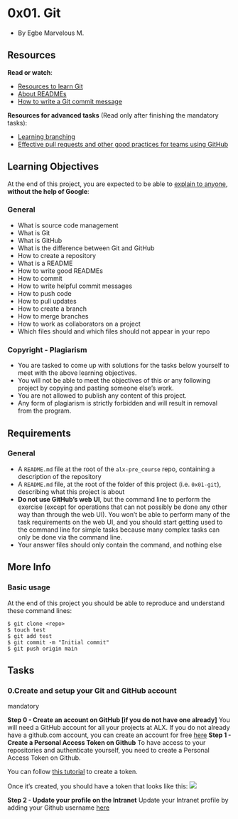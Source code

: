 0x01. Git
======================

-   By Egbe Marvelous M.


Resources
---------

**Read or watch**:

-   [Resources to learn Git](https://alx-intranet.hbtn.io/rltoken/EC5rb6yWBWllPB-T8rd0SQ "Resources to learn Git")
-   [About READMEs](https://alx-intranet.hbtn.io/rltoken/yM5FZakIhHB2TWO1PN2PZg "About READMEs")
-   [How to write a Git commit message](https://alx-intranet.hbtn.io/rltoken/SihXX88mKA9TFaIebKX3Rw "How to write a Git commit message")

**Resources for advanced tasks** (Read only after finishing the mandatory tasks):

-   [Learning branching](https://alx-intranet.hbtn.io/rltoken/hBgLCXoQaGTcOwr_kmCoEA "Learning branching")
-   [Effective pull requests and other good practices for teams using GitHub](https://alx-intranet.hbtn.io/rltoken/xhKV_qX3eXvyePzeNraEGw "Effective pull requests and other good practices for teams using GitHub")

Learning Objectives
-------------------

At the end of this project, you are expected to be able to [explain to anyone](https://alx-intranet.hbtn.io/rltoken/Rfy6VuvRfNAau31z1J_b-w "explain to anyone"), **without the help of Google**:

### General

-   What is source code management
-   What is Git
-   What is GitHub
-   What is the difference between Git and GitHub
-   How to create a repository
-   What is a README
-   How to write good READMEs
-   How to commit
-   How to write helpful commit messages
-   How to push code
-   How to pull updates
-   How to create a branch
-   How to merge branches
-   How to work as collaborators on a project
-   Which files should and which files should not appear in your repo

### Copyright - Plagiarism

-   You are tasked to come up with solutions for the tasks below yourself to meet with the above learning objectives.
-   You will not be able to meet the objectives of this or any following project by copying and pasting someone else’s work.
-   You are not allowed to publish any content of this project.
-   Any form of plagiarism is strictly forbidden and will result in removal from the program.

Requirements
-------------

### General

-   A `README.md` file at the root of the `alx-pre_course` repo, containing a description of the repository
-   A `README.md` file, at the root of the folder of this project (i.e. `0x01-git`), describing what this project is about
-   **Do not use GitHub’s web UI**, but the command line to perform the exercise (except for operations that can not possibly be done any other way than through the web UI). You won’t be able to perform many of the task requirements on the web UI, and you should start getting used to the command line for simple tasks because many complex tasks can only be done via the command line.
-   Your answer files should only contain the command, and nothing else

More Info
---------

### Basic usage

At the end of this project you should be able to reproduce and understand these command lines:

```
$ git clone <repo>
$ touch test
$ git add test
$ git commit -m "Initial commit"
$ git push origin main

```


Tasks
-----

### 0.Create and setup your Git and GitHub account

mandatory

**Step 0 - Create an account on GitHub [if you do not have one already]**
You will need a GitHub account for all your projects at ALX. If you do not already have a github.com account, you can create an account for free [here](https://alx-intranet.hbtn.io/rltoken/hQPhGkQBxYfTYTYDKtrZvw "here")
**Step 1 - Create a Personal Access Token on Github**
To have access to your repositories and authenticate yourself, you need to create a Personal Access Token on Github.

You can follow [this tutorial](https://alx-intranet.hbtn.io/rltoken/1sEAC5BvAQ1G5VabbAl2iA "this tutorial") to create a token.

Once it’s created, you should have a token that looks like this:
![](https://s3.amazonaws.com/alx-intranet.hbtn.io/uploads/medias/2022/2/a449483cd76a72cef1b42df831e686c64faa1cf6.png?X-Amz-Algorithm=AWS4-HMAC-SHA256&X-Amz-Credential=AKIARDDGGGOUSBVO6H7D%2F20220712%2Fus-east-1%2Fs3%2Faws4_request&X-Amz-Date=20220712T135809Z&X-Amz-Expires=86400&X-Amz-SignedHeaders=host&X-Amz-Signature=a617ac848d43a42936a03b28f29d28689f3f77b7a9d4649b2584d86a67221178)

**Step 2 - Update your profile on the Intranet**
Update your Intranet profile by adding your Github username [here](https://alx-intranet.hbtn.io/rltoken/vHKiFlBLIC7VCcAWGWF8FA "here")
